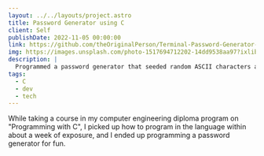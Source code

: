 ```yaml
---
layout: ../../layouts/project.astro
title: Password Generator using C
client: Self
publishDate: 2022-11-05 00:00:00
link: https://github.com/theOriginalPerson/Terminal-Password-Generator-in-C
img: https://images.unsplash.com/photo-1517694712202-14dd9538aa97?ixlib=rb-4.0.3&ixid=MnwxMjA3fDB8MHxwaG90by1wYWdlfHx8fGVufDB8fHx8&auto=format&fit=crop&w=2070&q=80
description: |
  Programmed a password generator that seeded random ASCII characters and spit out a password based on desirable characteristics that the user would provide.
tags:
  - C
  - dev
  - tech
---
```


While taking a course in my computer engineering diploma program on "Programming with C", I picked up how to program in the language within about a week of exposure, and I ended up programming a password generator for fun.